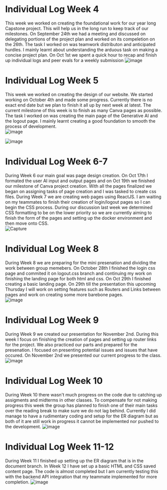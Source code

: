 
# Individual Log Week 4
This week we worked on creating the foundational work for our year long Capstone project. This will help us in the long run to keep track of our milestones. On September 24th we had a meeting and discussed on delegating portions of the project plan and worked on its compeletion on the 26th. The task I worked on was teamwork distributon and anticipated hurdles. I mainly learnt about understanding the arduous task on making a concise project plan. On Oct 1st we spent a quick hour to recap and finish up individual logs and peer evals for a weekly submission 
![image](https://github.com/COSC-499-W2023/year-long-project-team-11/assets/90084005/2a57c281-1a6b-4e48-a986-47e20ff9cc11)

# Individual Log Week 5
This week we worked on creating the design of our website. We started working on October 4th and made some progress. Currently there is no exact end date but we plan to finish it all up by next week at latest. The current milestone of this week is to finish as many Canva pages as possible. The task I worked on was creating the main page of the Generative AI and the logout page. I mainly learnt creating a good foundation to smooth the process of development.  
![image](https://github.com/COSC-499-W2023/year-long-project-team-11/assets/90084005/519b3a55-fd3e-4687-85ea-af1e7f3df14f)

![image](https://github.com/COSC-499-W2023/year-long-project-team-11/assets/90084005/a2a0f0ba-9011-42b7-8481-bc20eb6aac6f)
# Individual Log Week 6-7
During Week 6 our main goal was page design creation. On Oct 17th I formated the user AI input and output pages and on Oct 19th we finished our milestone of Canva project creation. With all the pages finalized we began on assigning tasks of page creation and I was tasked to create css files. 
During Week 7 we are creating web pages using ReactJS. I am waiting on my teammates to finish their creation of login/logout pages so I can begin the CSS process. During our discussion last week we determined CSS formatting to be on the lower priority so we are currently aiming to finish the form of the pages and setting up the docker environment and then move onto CSS.  
![Capture](https://github.com/COSC-499-W2023/year-long-project-team-11/assets/90084005/288ffac8-790c-47fd-9737-a3e2bc8121f3)
# Individual Log Week 8 
During Week 8 we are preparing for the mini presenation and dividing the work between group memebers. On October 28th I finished the login css page and commited it on logout.css branch and continuing my work on finishing the landing page for both html and css. On Oct 29th I finished creating a basic landing page. On 29th till the presentation this upcoming Thursday I will work on setting features such as Routers and Links between pages and work on creating some more barebone pages.  
![image](https://github.com/COSC-499-W2023/year-long-project-team-11/assets/90084005/49afb129-2af6-476a-9d0c-f4b5aeb21cf8)
# Individual Log Week 9
During Week 9 we created our presentation for November 2nd. During this week I focus on finishing the creation of pages and setting up router links for the project. We also practiced our parts and prepared for the presenation. I focused on presenting potential issues and issues that have occured. On November 2nd we presented our current progress to the class. 
![image](https://github.com/COSC-499-W2023/year-long-project-team-11/assets/90084005/c0ab57e3-c9be-43fd-a6c9-ab79e7b4a6d1)

# Individual Log Week 10
During Week 10 there wasn't much progress on the code due to catching up assigments and midterms in other classes. To compensate for not making progress this week the group has planned to finish one of their main tasks over the reading break to make sure we do not lag behind. Currently I did manage to have a rudimentary coding and setup for the ER diagram but as both of it are still work in progress it cannot be implemented nor pushed to the development. 
![image](https://github.com/COSC-499-W2023/year-long-project-team-11/assets/90084005/aa74e76c-2f33-4b7e-9012-e37dcc8ffdce)
# Individual Log Week 11-12
During Week 11 I finished up setting up the ER diagram that is in the document branch. In Week 12 I have set up a basic HTML and CSS saved content page. The code is almost completed but I am currently testing this with the backend API integration that my teammate implemented for more completion. 
![image](https://github.com/COSC-499-W2023/year-long-project-team-11/assets/90084005/728b8fef-093a-47fb-ae10-de1b05281941)

